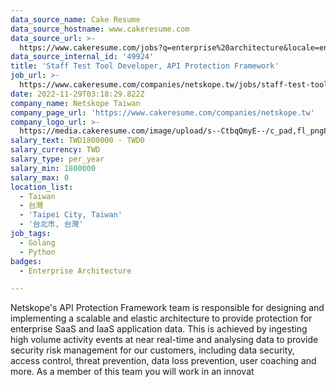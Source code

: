 ```yaml
---
data_source_name: Cake Resume
data_source_hostname: www.cakeresume.com
data_source_url: >-
  https://www.cakeresume.com/jobs?q=enterprise%20architecture&locale=en&range%5Bsalary_range%5D%5Bmin%5D=1000000
data_source_internal_id: '49924'
title: 'Staff Test Tool Developer, API Protection Framework'
job_url: >-
  https://www.cakeresume.com/companies/netskope.tw/jobs/staff-test-tool-developer-api-protection-framework
date: 2022-11-29T03:18:29.822Z
company_name: Netskope Taiwan
company_page_url: 'https://www.cakeresume.com/companies/netskope.tw'
company_logo_url: >-
  https://media.cakeresume.com/image/upload/s--CtbqQmyE--/c_pad,fl_png8,h_200,w_200/v1669011335/bfiv2ufqjlcsk4mixduc.png
salary_text: TWD1800000 - TWD0
salary_currency: TWD
salary_type: per_year
salary_min: 1800000
salary_max: 0
location_list:
  - Taiwan
  - 台灣
  - 'Taipei City, Taiwan'
  - '台北市, 台灣'
job_tags:
  - Golang
  - Python
badges:
  - Enterprise Architecture

---
```


Netskope's API Protection Framework team is responsible for designing and implementing a scalable and elastic architecture to provide protection for enterprise SaaS and IaaS application data. This is achieved by ingesting high volume activity events at near real-time and analysing data to provide security risk management for our customers, including data security, access control, threat prevention, data loss prevention, user coaching and more. As a member of this team you will work in an innovat